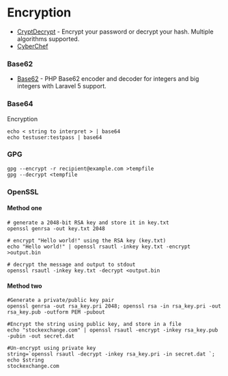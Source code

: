 # Encryption

- [CryptDecrypt](https://github.com/Va5c0/CryptDecrypt) - Encrypt your password or decrypt your hash. Multiple algorithms supported.
- [CyberChef](https://gchq.github.io/CyberChef/)

### Base62
- [Base62](https://github.com/SiroDiaz/Base62) - PHP Base62 encoder and decoder for integers and big integers with Laravel 5 support.
### Base64
Encryption
````
echo < string to interpret > | base64
echo testuser:testpass | base64
````

### GPG
````
gpg --encrypt -r recipient@example.com >tempfile
gpg --decrypt <tempfile
````

### OpenSSL

 #### Method one
````
# generate a 2048-bit RSA key and store it in key.txt
openssl genrsa -out key.txt 2048

# encrypt "Hello world!" using the RSA key (key.txt)
echo "Hello world!" | openssl rsautl -inkey key.txt -encrypt >output.bin

# decrypt the message and output to stdout
openssl rsautl -inkey key.txt -decrypt <output.bin
````
 #### Method two
````
#Generate a private/public key pair
openssl genrsa -out rsa_key.pri 2048; openssl rsa -in rsa_key.pri -out rsa_key.pub -outform PEM -pubout

#Encrypt the string using public key, and store in a file 
echo "stockexchange.com" | openssl rsautl -encrypt -inkey rsa_key.pub -pubin -out secret.dat

#Un-encrypt using private key
string=`openssl rsautl -decrypt -inkey rsa_key.pri -in secret.dat `; echo $string
stockexchange.com
````
